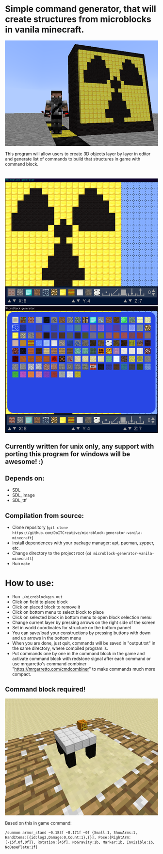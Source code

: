# Simple command generator, that will create structures from microblocks in vanila minecraft.

![MicroblockPNG](https://github.com/DoITCreative/microblock-generator-vanila-minecraft/raw/master/docs/preview_world_1.png)

This program will allow users to create 3D objects layer by
layer in editor and generate list of commands to build that 
structures in game with command block.

#
![preview_editor_1_png](https://github.com/DoITCreative/microblock-generator-vanila-minecraft/raw/master/docs/preview_editor_1.png)
![preview_editor_2_png](https://github.com/DoITCreative/microblock-generator-vanila-minecraft/raw/master/docs/preview_editor_2.png)

## Currently written for unix only, any support with porting this program for windows will be awesome! :)

## Depends on:
- SDL
- SDL_image
- SDL_ttf

## Compilation from source:
- Clone repository (`git clone https://github.com/DoITCreative/microblock-generator-vanila-minecraft`)
- Install dependences with your package manager: apt, pacman, zypper, etc.
- Change directory to the project root (`cd microblock-generator-vanila-minecraft`)
- Run `make`

# How to use:
- Run `./microblockgen.out`
- Click on field to place block
- Click on placed block to remove it
- Click on bottom menu to select block to place
- Click on selected block in bottom menu to open block selection menu
- Change current layer by pressing arrows on the right side of the screen
- Set in world coordinates for structure on the bottom pannel
- You can save/load your constructions by pressing buttons with down and up arrows in the bottom menu
- When you are done, just quit, commands will be saved in "output.txt" in the same directory, where compiled program is.
- Put commands one by one in the command block in the game and activate command block with redstone signal after each command 
or use mrgarretto's command combiner "https://mrgarretto.com/cmdcombiner" to make commands much more compact.

## Command block required!

![MicroblockPNG2](https://github.com/DoITCreative/microblock-generator-vanila-minecraft/raw/master/docs/preview_world_2.png)

Based on this in game command:
```
/summon armor_stand ~0.183f ~0.171f ~0f {Small:1, ShowArms:1, HandItems:[{id:log2,Damage:0,Count:1},{}], Pose:{RightArm:[-15f,0f,0f]}, Rotation:[45f], NoGravity:1b, Marker:1b, Invisible:1b, NoBasePlate:1f}
```


